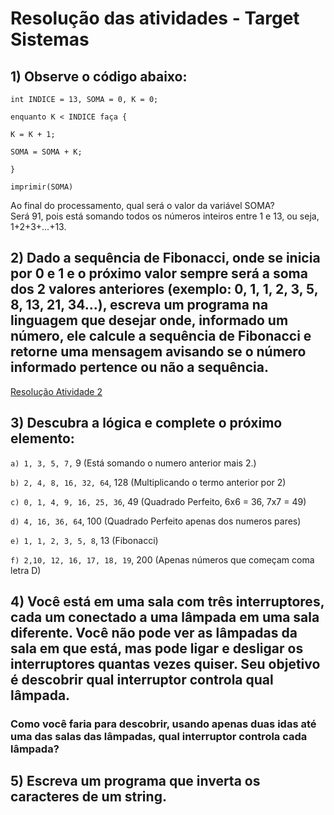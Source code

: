 # Resolução das atividades - Target Sistemas

## 1) Observe o código abaixo:
```
int INDICE = 13, SOMA = 0, K = 0;

enquanto K < INDICE faça {

K = K + 1;

SOMA = SOMA + K;

}

imprimir(SOMA)
```
Ao final do processamento, qual será o valor da variável SOMA?
<br>
Será 91, pois está somando todos os números inteiros entre 1 e 13, ou seja, 1+2+3+...+13.

## 2) Dado a sequência de Fibonacci, onde se inicia por 0 e 1 e o próximo valor sempre será a soma dos 2 valores anteriores (exemplo: 0, 1, 1, 2, 3, 5, 8, 13, 21, 34...), escreva um programa na linguagem que desejar onde, informado um número, ele calcule a sequência de Fibonacci e retorne uma mensagem avisando se o número informado pertence ou não a sequência.
<a href="https://github.com/AlmeidaLeo7b/Target-Sistemas/tree/main/Fibonacci" target="_blank"> Resolução Atividade 2</a>

## 3) Descubra a lógica e complete o próximo elemento:

`a) 1, 3, 5, 7,` 9 (Está somando o numero anterior mais 2.)
<br>

`b) 2, 4, 8, 16, 32, 64`, 128 (Multiplicando o termo anterior por 2)

`c) 0, 1, 4, 9, 16, 25, 36`, 49 (Quadrado Perfeito, 6x6 = 36, 7x7 = 49)

`d) 4, 16, 36, 64`, 100 (Quadrado Perfeito apenas dos numeros pares)

`e) 1, 1, 2, 3, 5, 8`, 13 (Fibonacci)

`f) 2,10, 12, 16, 17, 18, 19`, 200 (Apenas números que começam coma  letra D)

## 4)  Você está em uma sala com três interruptores, cada um conectado a uma lâmpada em uma sala diferente. Você não pode ver as lâmpadas da sala em que está, mas pode ligar e desligar os interruptores quantas vezes quiser. Seu objetivo é descobrir qual interruptor controla qual lâmpada. 
### Como você faria para descobrir, usando apenas duas idas até uma das salas das lâmpadas, qual interruptor controla cada lâmpada?

## 5) Escreva um programa que inverta os caracteres de um string.

